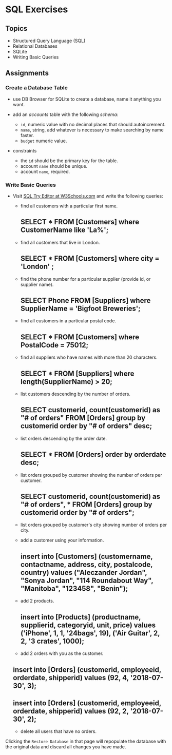# SQL Exercises

## Topics

- Structured Query Language (SQL)
- Relational Databases
- SQLite
- Writing Basic Queries

## Assignments

### Create a Database Table

- use DB Browser for SQLite to create a database, name it anything you want.
- add an _accounts_ table with the following _schema_:

  - `id`, numeric value with no decimal places that should autoincrement.
  - `name`, string, add whatever is necessary to make searching by name faster.
  - `budget` numeric value.

- constraints
  - the `id` should be the primary key for the table.
  - account `name` should be unique.
  - account `name`, required.

### Write Basic Queries

- Visit [SQL Try Editor at W3Schools.com](https://www.w3schools.com/Sql/tryit.asp?filename=trysql_select_top) and write the following queries:
  - find all customers with a particular first name.
      ## SELECT * FROM [Customers] where CustomerName like 'La%';
  - find all customers that live in London.
      ## SELECT * FROM [Customers] where city = 'London' ;
  - find the phone number for a particular supplier (provide id, or supplier name).
      ## SELECT Phone FROM [Suppliers] where SupplierName = 'Bigfoot Breweries';
  - find all customers in a particular postal code.
      ## SELECT * FROM [Customers] where PostalCode = 75012;
  - find all suppliers who have names with more than 20 characters.
      ## SELECT * FROM [Suppliers] where length(SupplierName) > 20;
  - list customers descending by the number of orders.
      ## SELECT customerid, count(customerid) as "# of orders" FROM [Orders] group by customerid order by "# of orders" desc;
  - list orders descending by the order date.
      ## SELECT * FROM [Orders] order by orderdate desc;
  - list orders grouped by customer showing the number of orders per customer.
      ## SELECT customerid, count(customerid) as "# of orders", * FROM [Orders] group by customerid order by "# of orders";
  - list orders grouped by customer's city showing number of orders per city.

  - add a customer using your information.
    ## insert into [Customers] (customername, contactname, address, city, postalcode, country) values ("Aleczander Jordan", "Sonya Jordan", "114 Roundabout Way", "Manitoba", "123458", "Benin");
  - add 2 products.
      ## insert into [Products] (productname, supplierid, categoryid, unit, price) values ('iPhone', 1, 1, '24bags', 19), ('Air Guitar', 2, 2, '3 crates', 1000);
  - add 2 orders with you as the customer.
  ## insert into [Orders] (customerid, employeeid, orderdate, shipperid) values (92, 4, '2018-07-30', 3);
  ## insert into [Orders] (customerid, employeeid, orderdate, shipperid) values (92, 2, '2018-07-30', 2);
  - delete all users that have no orders.

Clicking the `Restore Database` in that page will repopulate the database with the original data and discard all changes you have made.
